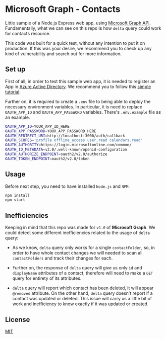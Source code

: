 # Microsoft Graph - Contacts

Little sample of a Node.js Express web app, using [Microsoft Graph API](https://docs.microsoft.com/en-us/graph/api/overview?view=graph-rest-1.0). 
Fundamentally, what we can see on this repo is how `delta` query could work for contacts resource.

This code was built for a quick test, without any intention to put it on production. If this was your desire, we 
recommend you to check up any kind of vulnerability and search out for more information.

## Set up

First of all, in order to test this sample web app, it is needed to register an App in 
[Azure Active Directory](https://azure.microsoft.com/en-us/services/active-directory/). We recommend you to follow this [simple tutorial](https://docs.microsoft.com/en-us/graph/auth-register-app-v2?view=graph-rest-1.0). 

Further on, it is required to create a `.env` file to being able to deploy the necessary environment variables. 
In particular, it is need to replace `OAUTH_APP_ID` and `OAUTH_APP_PASSWORD` variables. There's `.env.example` file as 
an example. 

```bash
OAUTH_APP_ID=YOUR_APP_ID_HERE
OAUTH_APP_PASSWORD=YOUR_APP_PASSWORD_HERE
OAUTH_REDIRECT_URI=http://localhost:3000/auth/callback
OAUTH_SCOPES='profile offline_access user.read calendars.read'
OAUTH_AUTHORITY=https://login.microsoftonline.com/common/
OAUTH_ID_METADATA=v2.0/.well-known/openid-configuration
OAUTH_AUTHORIZE_ENDPOINT=oauth2/v2.0/authorize
OAUTH_TOKEN_ENDPOINT=oauth2/v2.0/token
```

## Usage

Before next step, you need to have installed `Node.js` and `NPM`.

```bash
npm install
npm start
```
## Inefficiencies

Keeping in mind that this repo was made for `v1.0` of __Microsoft Graph__. We could detect some different inefficiencies
related to the usage of `delta` query:

+ As we know, `delta` query only works for a single `contactFolder`, so, in order to have whole contact changes we will 
needed to scan all `contactFolders` and track their changes for each.  

+ Further on, the response of `delta` query will give us only `id` and `displayName` attributes of a contact, therefore 
will need to make a `GET` query for entirety of its attributes. 

+ `delta` query will report which contact has been deleted, it will appear `@removed` attribute. On the other hand, `delta`
query doesn't report if a contact was updated or deleted. This issue will carry us a little bit of work and inefficiency 
to know exactly if it was updated or created.      

## License
[MIT](https://choosealicense.com/licenses/mit/)
